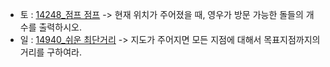 - 토 : [14248_점프 점프](https://www.acmicpc.net/problem/14248) -> 현재 위치가 주어졌을 때, 영우가 방문 가능한 돌들의 개수를 출력하시오.
- 일 : [14940_쉬운 최단거리](https://www.acmicpc.net/problem/14940) -> 지도가 주어지면 모든 지점에 대해서 목표지점까지의 거리를 구하여라.


<!-- [2178_미로 탐색](https://www.acmicpc.net/problem/2178) -> (1, 1)에서 출발하여 (N, M)의 위치로 이동할 때 지나야 하는 최소의 칸 수를 구하는 프로그램을 작성하시오. -->
